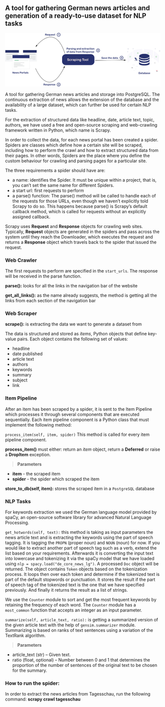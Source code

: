 ## A tool for gathering German news articles and generation of a ready-to-use dataset for NLP tasks

![Scrapy architecture illustration](/news_scraping/news_scraping/source/images/tool_doc_illustration.jpg "Scrapy Architecture Illustration")

A tool for gathering German news articles and storage into PostgreSQL.
The continuous extraction of news allows the extension of the database and the 
availability of a large dataset, which can further be used for certain NLP tasks. 

For the extraction of structured data like headline, date, article text, topic, 
authors, we have used a free and open-source scraping and web-crawling framework 
written in Python, which name is Scrapy. 

In order to collect the data, for each news portal has been created a spider. 
Spiders are classes which define how a certain site will be scraped, including 
how to perform the crawl and how to extract structured data from their pages. 
In other words, Spiders are the place where you define the custom behaviour for 
crawling and parsing pages for a particular site. 

The three requirements a spider should have are:
- a name: identifies the Spider. It must be unique within a project, that is, you can’t set the same name for different Spiders.
- a start url: first requests to perform
- a parse() function: The parse() method will be called to handle each of the requests
for those URLs, even though we haven’t explicitly told Scrapy to do so. This happens because parse()
is Scrapy’s default callback method, which is called for requests without an explicitly assigned callback.

Scrapy uses **Request** and **Response** objects for crawling web sites. Typically, 
**Request** objects are generated in the spiders and pass across the system until
they reach the Downloader, which executes the request and returns a **Response** object 
which travels back to the spider that issued the request.

### Web Crawler

The first requests to perform are specified in the `start_urls`. The response will
be received in the parse function. 

**parse():** looks for all the links in the navigation bar of the website

**get_all_links():** as the name already suggests, the method is getting all the links from each section of the navigation bar 

### Web Scraper

**scrape():** is extracting the data we want to generate a dataset from

The data is structured and stored as _items_, Python objects that define key-value pairs. Each object contains the following set of values:

- headline 
- date published
- article text 
- authors 
- keywords 
- summary 
- subject
- link 

### Item Pipeline

After an item has been scraped by a spider, it is sent to the Item Pipeline which processes it through several components that are executed sequentially.
Each item pipeline component is a Python class that must implement the following method:

`process_item(self, item, spider)` 
This method is called for every item pipeline component.

**process_item()** must either: return an *item* object, return a **Deferred** or raise a **DropItem** exception.
> **Parameters**
- **item** - the scraped item
- **spider** - the spider which scraped the item

**store_to_db(self, item):** stores the scraped item in a `PostgreSQL` database

### NLP Tasks

For keywords extraction we used the German language model provided by spaCy, an open-source software library for advanced Natural Language Processing. 

`get_hotwords(self, text):` this method is taking as input parameters the news article text and is extracting the keywords using the part of speech tagging. 
It is tagging the `PROPN` (proper noun) and `NOUN` (noun) for now. If you would like to extract another part of speech tag such as a verb, extend the list
based on your requirements. Afterwards it is converting the input text into lowercase and tokenizing it via the spaCy model that we have loaded using `nlp = spacy.load("de_core_news_lg")`. 
A processed `Doc` object will be returned. The object contains `Token` objects based on the tokenization process. It loops then over each token and determine if the tokenized text is part 
of the default stopwords or punctuation. It stores the result if the part of speech tag of the tokenized text is the one that we have specified previously. And finally it returns the result as a list of strings.

We use the `Counter` module to sort and get the most frequent keywords by retaining the frequency of each word. The `Counter` module has a `most_common` function that accepts an integer as 
an input parameter. 

`summarize(self, article_text, ratio):` is getting a summarized version of the given article text with the help of `gensim.summarizer` module. Summarizing is based on ranks of text sentences using a variation of the TextRank algorithm.
> **Parameters**
- article_text (str) – Given text.
- ratio (float, optional) – Number between 0 and 1 that determines the proportion of the number of sentences of the original text to be chosen for the summary.

### How to run the spider:

In order to extract the news articles from Tagesschau, run the following command: 
**scrapy crawl tagesschau** 



